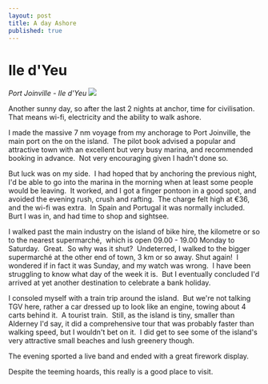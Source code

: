 ```yaml
---
layout: post
title: A day Ashore
published: true
---
```


# Ile d'Yeu

*Port Joinville - Ile d'Yeu ![]({{site.baseurl}}/assets/img_1204-sml_scale.jpg)*

Another sunny day, so after the last 2 nights at anchor, time for civilisation. That means wi-fi, electricity and the ability to walk ashore.

I made the massive 7 nm voyage from my anchorage to Port Joinville, the main port on the on the island.  The pilot book advised a popular and attractive town with an excellent but very busy marina, and recommended booking in advance.  Not very encouraging given I hadn't done so.

But luck was on my side.  I had hoped that by anchoring the previous night, I'd be able to go into the marina in the morning when at least some people would be leaving.  It worked, and I got a finger pontoon in a good spot, and avoided the evening rush, crush and rafting.  The charge felt high at €36, and the wi-fi was extra.  In Spain and Portugal it was normally included.  Burt I was in, and had time to shop and sightsee.

I walked past the main industry on the island of bike hire, the kilometre or so to the nearest supermarché,  which is open 09.00 - 19.00 Monday to Saturday.  Great.  So why was it shut?  Undeterred, I walked to the bigger supermarché at the other end of town, 3 km or so away. Shut again!  I wondered if in fact it was Sunday, and my watch was wrong.  I have been struggling to know what day of the week it is.  But I eventually concluded I'd arrived at yet another destination to celebrate a bank holiday.

I consoled myself with a train trip around the island.  But we're not talking TGV here, rather a car dressed up to look like an engine, towing about 4 carts behind it.  A tourist train.  Still, as the island is tiny, smaller than Alderney I'd say, it did a comprehensive tour that was probably faster than walking speed, but I wouldn't bet on it.  I did get to see some of the island's very attractive small beaches and lush greenery though.

The evening sported a live band and ended with a great firework display.

Despite the teeming hoards, this really is a good place to visit.
